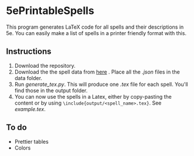 # 5ePrintableSpells
This program generates LaTeX code for all spells and their descriptions in 5e. You can easily make a list of spells in a printer friendly format with this.

## Instructions
1. Download the repository.
2. Download the the spell data from [here](https://github.com/TheGiddyLimit/TheGiddyLimit.github.io/tree/master/data/spells) . Place all the *.json* files in the data folder.
3. Run *generate_tex.py*. This will produce one *.tex* file for each spell. You'll find those in the output folder.
4. You can now use the spells in a Latex, either by copy-pasting the content or by using `\include{output/<spell_name>.tex}`. See *example.tex*.

## To do
 - Prettier tables
 - Colors
